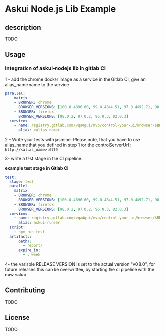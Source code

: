 # Askui Node.js Lib Example

## description

 TODO

## Usage

### Integration of askui-nodejs lib in gitlab CI

1 - add the chrome docker image as a service in the Gitlab CI, give an alias_name name to the service

```yml
parallel:
    matrix:
    - BROWSER: chrome
      BROWSER_VERSIONS: [100.0.4896.60, 99.0.4844.51, 97.0.4692.71, 90.0.4430.212]
    - BROWSER: firefox
      BROWSER_VERSIONS: [98.0.2, 97.0.2, 96.0.3, 82.0.3]
  services:
    - name: registry.gitlab.com/vqa4gui/mvp/control-your-ui/browser/$BROWSER:${RELEASE_VERSION}-$BROWSER_VERSIONS-amd64
      alias: <alias_name>
```

2 - Write your tests with jasmine. Please note, that you have to use alias_name that you defined in step 1 for the controlServerUrl : `http://<alias_name>:6769`

3- write a test stage in the CI pipeline.

**example test stage in Gitlab CI**

```yml
test:
  stage: test
  parallel:
    matrix:
    - BROWSER: chrome
      BROWSER_VERSIONS: [100.0.4896.60, 99.0.4844.51, 97.0.4692.71, 90.0.4430.212]
    - BROWSER: firefox
      BROWSER_VERSIONS: [98.0.2, 97.0.2, 96.0.3, 82.0.3]
  services:
    - name: registry.gitlab.com/vqa4gui/mvp/control-your-ui/browser/$BROWSER:${RELEASE_VERSION}-$BROWSER_VERSIONS-amd64
      alias: askui-runner
  script:
    - npm run test
  artifacts:
      paths:
        - report/
      expire_in: 
        - 1 week
```

4- the variable RELEASE_VERSION is set to the actual version "v0.8.0", for future releases this can be overwritten, by starting the ci pipeline with the new value  

## Contributing

TODO

## License

TODO
